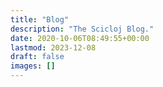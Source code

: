```yaml
---
title: "Blog"
description: "The Scicloj Blog."
date: 2020-10-06T08:49:55+00:00
lastmod: 2023-12-08
draft: false
images: []
---
```

